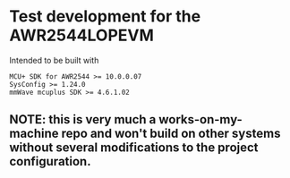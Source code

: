# Test development for the AWR2544LOPEVM

Intended to be built with
```
MCU+ SDK for AWR2544 >= 10.0.0.07
SysConfig >= 1.24.0
mmWave mcuplus SDK >= 4.6.1.02
```

## NOTE: this is very much a works-on-my-machine repo and won't build on other systems without several modifications to the project configuration.
